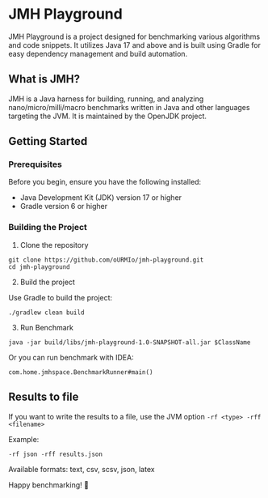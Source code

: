 # JMH Playground

JMH Playground is a project designed for benchmarking various algorithms and code snippets.
It utilizes Java 17 and above and is built using Gradle for easy dependency management and build automation.

## What is JMH?

JMH is a Java harness for building, running, and analyzing nano/micro/milli/macro benchmarks written in Java and other languages
targeting the JVM. It is maintained by the OpenJDK project.

## Getting Started

### Prerequisites

Before you begin, ensure you have the following installed:

* Java Development Kit (JDK) version 17 or higher
* Gradle version 6 or higher

### Building the Project

1. Clone the repository

```shell
git clone https://github.com/oURMIo/jmh-playground.git
cd jmh-playground
```

2. Build the project

Use Gradle to build the project:

```shell
./gradlew clean build 
```

3. Run Benchmark

```shell
java -jar build/libs/jmh-playground-1.0-SNAPSHOT-all.jar $ClassName
```

Or you can run benchmark with IDEA:

```
com.home.jmhspace.BenchmarkRunner#main()
```

## Results to file

If you want to write the results to a file, use the JVM option ``-rf <type> -rff <filename>``

Example:

```
-rf json -rff results.json
```

Available formats: text, csv, scsv, json, latex

Happy benchmarking! 🚀
